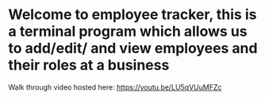 # Welcome to employee tracker, this is a terminal program which allows us to add/edit/ and view employees and their roles at a business

Walk through video hosted here: https://youtu.be/LU5qVUuMFZc
